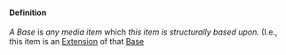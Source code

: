 #### Definition

*A Base* is *any media item* which *this item is structurally based upon.*  (I.e., this item is an [Extension](https://github.com/gcassel/IO/blob/main/terms/extension.md) of that [Base](https://github.com/gcassel/IO/blob/main/terms/base.md.)
